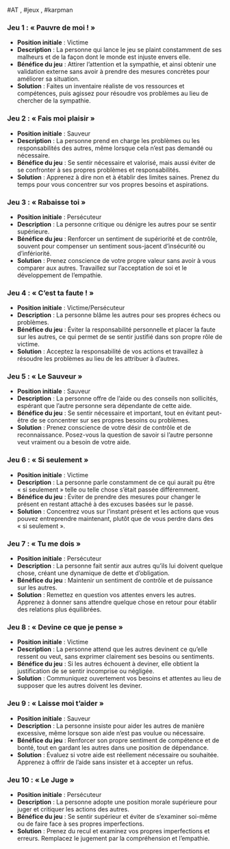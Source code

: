 #AT , #jeux , #karpman 

### Jeu 1 : « Pauvre de moi ! »

- **Position initiale** : Victime
- **Description** : La personne qui lance le jeu se plaint constamment de ses malheurs et de la façon dont le monde est injuste envers elle.
- **Bénéfice du jeu** : Attirer l’attention et la sympathie, et ainsi obtenir une validation externe sans avoir à prendre des mesures concrètes pour améliorer sa situation.
- **Solution** : Faites un inventaire réaliste de vos ressources et compétences, puis agissez pour résoudre vos problèmes au lieu de chercher de la sympathie.
### Jeu 2 : « Fais moi plaisir »

- **Position initiale** : Sauveur
- **Description** : La personne prend en charge les problèmes ou les responsabilités des autres, même lorsque cela n’est pas demandé ou nécessaire.
- **Bénéfice du jeu** : Se sentir nécessaire et valorisé, mais aussi éviter de se confronter à ses propres problèmes et responsabilités.
- **Solution** : Apprenez à dire non et à établir des limites saines. Prenez du temps pour vous concentrer sur vos propres besoins et aspirations.

### Jeu 3 : « Rabaisse toi »

- **Position initiale** : Persécuteur
- **Description** : La personne critique ou dénigre les autres pour se sentir supérieure.
- **Bénéfice du jeu** : Renforcer un sentiment de supériorité et de contrôle, souvent pour compenser un sentiment sous-jacent d’insécurité ou d’infériorité.
- **Solution** : Prenez conscience de votre propre valeur sans avoir à vous comparer aux autres. Travaillez sur l’acceptation de soi et le développement de l’empathie.
### Jeu 4 : « C’est ta faute ! »

- **Position initiale** : Victime/Persécuteur
- **Description** : La personne blâme les autres pour ses propres échecs ou problèmes.
- **Bénéfice du jeu** : Éviter la responsabilité personnelle et placer la faute sur les autres, ce qui permet de se sentir justifié dans son propre rôle de victime.
- **Solution** : Acceptez la responsabilité de vos actions et travaillez à résoudre les problèmes au lieu de les attribuer à d’autres.
### Jeu 5 : « Le Sauveur »

- **Position initiale** : Sauveur
- **Description** : La personne offre de l’aide ou des conseils non sollicités, espérant que l’autre personne sera dépendante de cette aide.
- **Bénéfice du jeu** : Se sentir nécessaire et important, tout en évitant peut-être de se concentrer sur ses propres besoins ou problèmes.
- **Solution** : Prenez conscience de votre désir de contrôle et de reconnaissance. Posez-vous la question de savoir si l’autre personne veut vraiment ou a besoin de votre aide.
### Jeu 6 : « Si seulement »

- **Position initiale** : Victime
- **Description** : La personne parle constamment de ce qui aurait pu être « si seulement » telle ou telle chose s’était passée différemment.
- **Bénéfice du jeu** : Éviter de prendre des mesures pour changer le présent en restant attaché à des excuses basées sur le passé.
- **Solution** : Concentrez vous sur l’instant présent et les actions que vous pouvez entreprendre maintenant, plutôt que de vous perdre dans des « si seulement ».
### Jeu 7 : « Tu me dois »

- **Position initiale** : Persécuteur
- **Description** : La personne fait sentir aux autres qu’ils lui doivent quelque chose, créant une dynamique de dette et d’obligation.
- **Bénéfice du jeu** : Maintenir un sentiment de contrôle et de puissance sur les autres.
- **Solution** : Remettez en question vos attentes envers les autres. Apprenez à donner sans attendre quelque chose en retour pour établir des relations plus équilibrées.
### Jeu 8 : « Devine ce que je pense »

- **Position initiale** : Victime
- **Description** : La personne attend que les autres devinent ce qu’elle ressent ou veut, sans exprimer clairement ses besoins ou sentiments.
- **Bénéfice du jeu** : Si les autres échouent à deviner, elle obtient la justification de se sentir incomprise ou négligée.
- **Solution** : Communiquez ouvertement vos besoins et attentes au lieu de supposer que les autres doivent les deviner.
### Jeu 9 : « Laisse moi t’aider »

- **Position initiale** : Sauveur
- **Description** : La personne insiste pour aider les autres de manière excessive, même lorsque son aide n’est pas voulue ou nécessaire.
- **Bénéfice du jeu** : Renforcer son propre sentiment de compétence et de bonté, tout en gardant les autres dans une position de dépendance.
- **Solution** : Évaluez si votre aide est réellement nécessaire ou souhaitée. Apprenez à offrir de l’aide sans insister et à accepter un refus.
### Jeu 10 : « Le Juge »

- **Position initiale** : Persécuteur
- **Description** : La personne adopte une position morale supérieure pour juger et critiquer les actions des autres.
- **Bénéfice du jeu** : Se sentir supérieur et éviter de s’examiner soi-même ou de faire face à ses propres imperfections.
- **Solution** : Prenez du recul et examinez vos propres imperfections et erreurs. Remplacez le jugement par la compréhension et l’empathie.